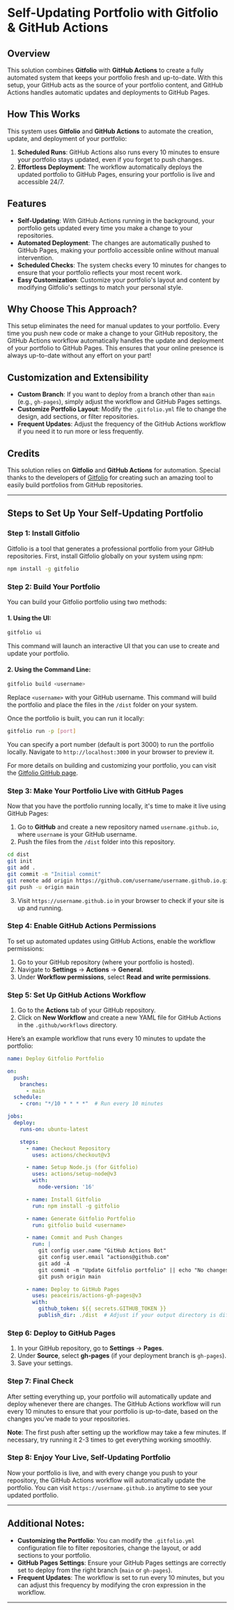 # Self-Updating Portfolio with Gitfolio & GitHub Actions

## Overview

This solution combines **Gitfolio** with **GitHub Actions** to create a fully automated system that keeps your portfolio fresh and up-to-date. With this setup, your GitHub acts as the source of your portfolio content, and GitHub Actions handles automatic updates and deployments to GitHub Pages.

## How This Works

This system uses **Gitfolio** and **GitHub Actions** to automate the creation, update, and deployment of your portfolio:

1. **Scheduled Runs**: GitHub Actions also runs every 10 minutes to ensure your portfolio stays updated, even if you forget to push changes.
2. **Effortless Deployment**: The workflow automatically deploys the updated portfolio to GitHub Pages, ensuring your portfolio is live and accessible 24/7.

## Features

- **Self-Updating**: With GitHub Actions running in the background, your portfolio gets updated every time you make a change to your repositories.
- **Automated Deployment**: The changes are automatically pushed to GitHub Pages, making your portfolio accessible online without manual intervention.
- **Scheduled Checks**: The system checks every 10 minutes for changes to ensure that your portfolio reflects your most recent work.
- **Easy Customization**: Customize your portfolio's layout and content by modifying Gitfolio's settings to match your personal style.

## Why Choose This Approach?

This setup eliminates the need for manual updates to your portfolio. Every time you push new code or make a change to your GitHub repository, the GitHub Actions workflow automatically handles the update and deployment of your portfolio to GitHub Pages. This ensures that your online presence is always up-to-date without any effort on your part!

## Customization and Extensibility

- **Custom Branch**: If you want to deploy from a branch other than `main` (e.g., `gh-pages`), simply adjust the workflow and GitHub Pages settings.
- **Customize Portfolio Layout**: Modify the `.gitfolio.yml` file to change the design, add sections, or filter repositories.
- **Frequent Updates**: Adjust the frequency of the GitHub Actions workflow if you need it to run more or less frequently.

## Credits

This solution relies on **Gitfolio** and **GitHub Actions** for automation. Special thanks to the developers of [Gitfolio](https://github.com/imfunniee/gitfolio) for creating such an amazing tool to easily build portfolios from GitHub repositories.

---

## Steps to Set Up Your Self-Updating Portfolio

### Step 1: Install Gitfolio

Gitfolio is a tool that generates a professional portfolio from your GitHub repositories. First, install Gitfolio globally on your system using npm:

```bash
npm install -g gitfolio
```

### Step 2: Build Your Portfolio

You can build your Gitfolio portfolio using two methods:

#### 1. **Using the UI**:
```bash
gitfolio ui
```
This command will launch an interactive UI that you can use to create and update your portfolio.

#### 2. **Using the Command Line**:
```bash
gitfolio build <username>
```
Replace `<username>` with your GitHub username. This command will build the portfolio and place the files in the `/dist` folder on your system.

Once the portfolio is built, you can run it locally:

```bash
gitfolio run -p [port]
```
You can specify a port number (default is port 3000) to run the portfolio locally. Navigate to `http://localhost:3000` in your browser to preview it.

For more details on building and customizing your portfolio, you can visit the [Gitfolio GitHub page](https://github.com/imfunniee/gitfolio).

### Step 3: Make Your Portfolio Live with GitHub Pages

Now that you have the portfolio running locally, it's time to make it live using GitHub Pages:

1. Go to **GitHub** and create a new repository named `username.github.io`, where `username` is your GitHub username.
2. Push the files from the `/dist` folder into this repository.

```bash
cd dist
git init
git add .
git commit -m "Initial commit"
git remote add origin https://github.com/username/username.github.io.git
git push -u origin main
```

3. Visit `https://username.github.io` in your browser to check if your site is up and running.

### Step 4: Enable GitHub Actions Permissions

To set up automated updates using GitHub Actions, enable the workflow permissions:

1. Go to your GitHub repository (where your portfolio is hosted).
2. Navigate to **Settings** → **Actions** → **General**.
3. Under **Workflow permissions**, select **Read and write permissions**.

### Step 5: Set Up GitHub Actions Workflow

1. Go to the **Actions** tab of your GitHub repository.
2. Click on **New Workflow** and create a new YAML file for GitHub Actions in the `.github/workflows` directory.

Here’s an example workflow that runs every 10 minutes to update the portfolio:

```yaml
name: Deploy Gitfolio Portfolio

on:
  push:
    branches:
      - main
  schedule:
    - cron: "*/10 * * * *"  # Run every 10 minutes

jobs:
  deploy:
    runs-on: ubuntu-latest

    steps:
      - name: Checkout Repository
        uses: actions/checkout@v3

      - name: Setup Node.js (for Gitfolio)
        uses: actions/setup-node@v3
        with:
          node-version: '16'

      - name: Install Gitfolio
        run: npm install -g gitfolio

      - name: Generate Gitfolio Portfolio
        run: gitfolio build <username>

      - name: Commit and Push Changes
        run: |
          git config user.name "GitHub Actions Bot"
          git config user.email "actions@github.com"
          git add -A
          git commit -m "Update Gitfolio portfolio" || echo "No changes to commit"
          git push origin main

      - name: Deploy to GitHub Pages
        uses: peaceiris/actions-gh-pages@v3
        with:
          github_token: ${{ secrets.GITHUB_TOKEN }}
          publish_dir: ./dist  # Adjust if your output directory is different
```

### Step 6: Deploy to GitHub Pages

1. In your GitHub repository, go to **Settings** → **Pages**.
2. Under **Source**, select **gh-pages** (if your deployment branch is `gh-pages`).
3. Save your settings.

### Step 7: Final Check

After setting everything up, your portfolio will automatically update and deploy whenever there are changes. The GitHub Actions workflow will run every 10 minutes to ensure that your portfolio is up-to-date, based on the changes you’ve made to your repositories.

**Note**: The first push after setting up the workflow may take a few minutes. If necessary, try running it 2-3 times to get everything working smoothly.

### Step 8: Enjoy Your Live, Self-Updating Portfolio

Now your portfolio is live, and with every change you push to your repository, the GitHub Actions workflow will automatically update the portfolio. You can visit `https://username.github.io` anytime to see your updated portfolio.

---

## Additional Notes:

- **Customizing the Portfolio**: You can modify the `.gitfolio.yml` configuration file to filter repositories, change the layout, or add sections to your portfolio.
- **GitHub Pages Settings**: Ensure your GitHub Pages settings are correctly set to deploy from the right branch (`main` or `gh-pages`).
- **Frequent Updates**: The workflow is set to run every 10 minutes, but you can adjust this frequency by modifying the cron expression in the workflow.

---
